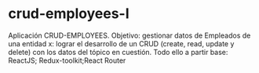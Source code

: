 # crud-employees-I
Aplicación CRUD-EMPLOYEES. Objetivo: gestionar datos de Empleados de una entidad x: lograr el desarrollo de un CRUD (create, read, update y delete) con los datos del tópico en cuestión. Todo ello a partir base: ReactJS; Redux-toolkit;React Router
